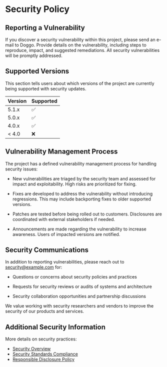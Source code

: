 # Security Policy

## Reporting a Vulnerability

If you discover a security vulnerability within this project, please send an e-mail to Doggo. Provide details on the vulnerability, including steps to reproduce, impact, and suggested remediations. All security vulnerabilities will be promptly addressed.

## Supported Versions

This section tells users about which versions of the project are currently being supported with security updates.

| Version | Supported          |
| ------- | ------------------ |
| 5.1.x   | :white_check_mark: |
| 5.0.x   | :white_check_mark: |
| 4.0.x   | :white_check_mark: |
| < 4.0   | :x:                |

## Vulnerability Management Process

The project has a defined vulnerability management process for handling security issues:

- New vulnerabilities are triaged by the security team and assessed for impact and exploitability. High risks are prioritized for fixing.

- Fixes are developed to address the vulnerability without introducing regressions. This may include backporting fixes to older supported versions.

- Patches are tested before being rolled out to customers. Disclosures are coordinated with external stakeholders if needed.

- Announcements are made regarding the vulnerability to increase awareness. Users of impacted versions are notified.

## Security Communications

In addition to reporting vulnerabilities, please reach out to security@example.com for:

- Questions or concerns about security policies and practices

- Requests for security reviews or audits of systems and architecture

- Security collaboration opportunities and partnership discussions

We value working with security researchers and vendors to improve the security of our products and services.

## Additional Security Information

More details on security practices:

- [Security Overview](security-overview.md)
- [Security Standards Compliance](compliance.md)
- [Responsible Disclosure Policy](disclosure-policy.md)
